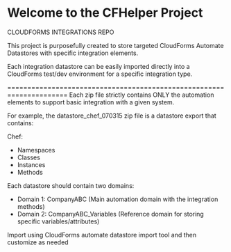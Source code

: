 Welcome to the CFHelper Project
=================================
CLOUDFORMS INTEGRATIONS REPO  

This project is purposefully created to store targeted CloudForms Automate Datastores
with specific integration elements. 

Each integration datastore can be easily imported directly into a CloudForms test/dev 
environment for a specific integration type.   

=====================================================================
Each zip file strictly contains ONLY the automation elements to support basic
integration with a given system. 

For example, the datastore_chef_070315 zip file is a datastore export that contains:

Chef: 
- Namespaces
- Classes
- Instances
- Methods

Each datastore should contain two domains:

- Domain 1: CompanyABC (Main automation domain with the integration methods)
- Domain 2: CompanyABC_Variables (Reference domain for storing specific variables/attributes)

Import using CloudForms automate datastore import tool and then customize as needed
